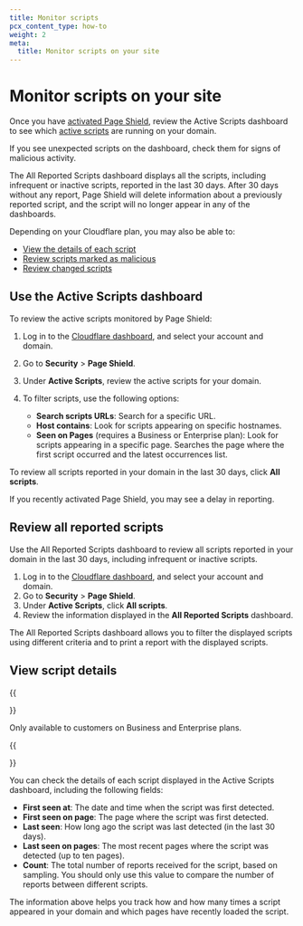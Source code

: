 ```yaml
---
title: Monitor scripts
pcx_content_type: how-to
weight: 2
meta:
  title: Monitor scripts on your site
---
```


# Monitor scripts on your site

Once you have [activated Page Shield](/page-shield/get-started/), review the Active Scripts dashboard to see which [active scripts](/page-shield/reference/script-statuses/) are running on your domain. 

If you see unexpected scripts on the dashboard, check them for signs of malicious activity.

The All Reported Scripts dashboard displays all the scripts, including infrequent or inactive scripts, reported in the last 30 days. After 30 days without any report, Page Shield will delete information about a previously reported script, and the script will no longer appear in any of the dashboards.

Depending on your Cloudflare plan, you may also be able to:

- [View the details of each script](#view-script-details)
- [Review scripts marked as malicious](/page-shield/use-dashboard/review-malicious-scripts/)
- [Review changed scripts](/page-shield/use-dashboard/review-changed-scripts/)

## Use the Active Scripts dashboard

To review the active scripts monitored by Page Shield:

1.  Log in to the [Cloudflare dashboard](https://dash.cloudflare.com/), and select your account and domain.
2.  Go to **Security** > **Page Shield**.
3.  Under **Active Scripts**, review the active scripts for your domain.
4.  To filter scripts, use the following options:

    - **Search scripts URLs**: Search for a specific URL.
    - **Host contains**: Look for scripts appearing on specific hostnames.
    - **Seen on Pages** (requires a Business or Enterprise plan): Look for scripts appearing in a specific page. Searches the page where the first script occurred and the latest occurrences list.

To review all scripts reported in your domain in the last 30 days, click **All scripts**.

If you recently activated Page Shield, you may see a delay in reporting.

## Review all reported scripts

Use the All Reported Scripts dashboard to review all scripts reported in your domain in the last 30 days, including infrequent or inactive scripts.

1. Log in to the [Cloudflare dashboard](https://dash.cloudflare.com/), and select your account and domain.
2. Go to **Security** > **Page Shield**.
3. Under **Active Scripts**, click **All scripts**.
4. Review the information displayed in the **All Reported Scripts** dashboard.

The All Reported Scripts dashboard allows you to filter the displayed scripts using different criteria and to print a report with the displayed scripts.

## View script details

{{<Aside type="note">}}

Only available to customers on Business and Enterprise plans.

{{</Aside>}}

You can check the details of each script displayed in the Active Scripts dashboard, including the following fields:

- **First seen at**: The date and time when the script was first detected.
- **First seen on page**: The page where the script was first detected.
- **Last seen**: How long ago the script was last detected (in the last 30 days).
- **Last seen on pages**: The most recent pages where the script was detected (up to ten pages).
- **Count**: The total number of reports received for the script, based on sampling. You should only use this value to compare the number of reports between different scripts.

The information above helps you track how and how many times a script appeared in your domain and which pages have recently loaded the script.
